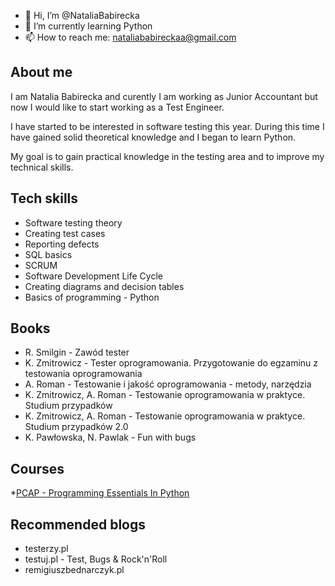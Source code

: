 - 👋 Hi, I’m @NataliaBabirecka
- 🌱 I’m currently learning Python 
- 📫 How to reach me: nataliababireckaa@gmail.com

## About me

I am Natalia Babirecka and curently I am working as Junior Accountant but now I would like to start working as a Test Engineer.

I have started to be interested in software testing this year. 
During this time I have gained solid theoretical knowledge and I began to learn Python. 

My goal is to gain practical knowledge in the testing area and to improve my technical skills.


## Tech skills

* Software testing theory
* Creating test cases
* Reporting defects
* SQL basics
* SCRUM
* Software Development Life Cycle
* Creating diagrams and decision tables
* Basics of programming - Python


## Books
* R. Smilgin - Zawód tester
* K. Zmitrowicz - Tester oprogramowania. Przygotowanie do egzaminu z testowania oprogramowania	
* A. Roman - Testowanie i jakość oprogramowania - metody, narzędzia
* K. Zmitrowicz, A. Roman -  Testowanie oprogramowania w praktyce. Studium przypadków
* K. Zmitrowicz, A. Roman - Testowanie oprogramowania w praktyce. Studium przypadków 2.0
* K. Pawłowska, N. Pawlak - Fun with bugs


## Courses
*[PCAP - Programming Essentials In Python](https://fundacja.it/dobra_praca_it/)


## Recommended blogs
* testerzy.pl
* testuj.pl - Test, Bugs & Rock'n'Roll
* remigiuszbednarczyk.pl
